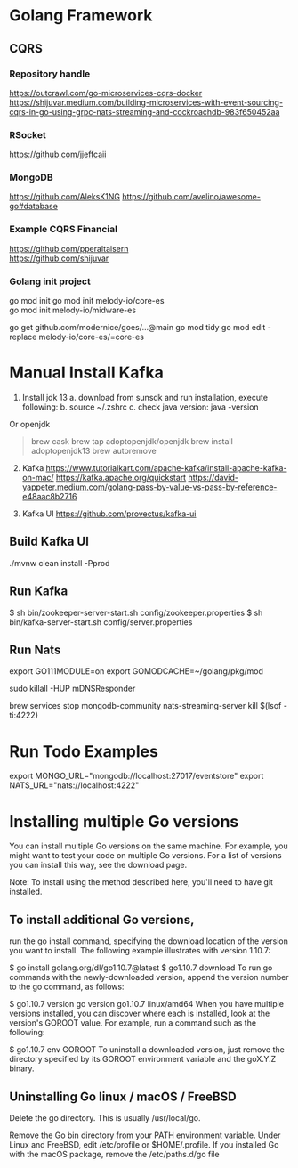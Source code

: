 # Golang Framework

## CQRS

### Repository handle
https://outcrawl.com/go-microservices-cqrs-docker
https://shijuvar.medium.com/building-microservices-with-event-sourcing-cqrs-in-go-using-grpc-nats-streaming-and-cockroachdb-983f650452aa

### RSocket
https://github.com/jjeffcaii

### MongoDB
https://github.com/AleksK1NG
https://github.com/avelino/awesome-go#database

### Example CQRS Financial
https://github.com/pperaltaisern	
https://github.com/shijuvar

### Golang init project
go mod init <name>
go mod init melody-io/core-es  
go mod init melody-io/midware-es  

go get github.com/modernice/goes/...@main
go mod tidy
go mod edit -replace melody-io/core-es/=core-es

# Manual Install Kafka
1. Install jdk 13
a. download from sunsdk and run installation, execute following:
b. source ~/.zshrc
c. check java version:
	java -version

Or openjdk

> brew cask
> brew tap adoptopenjdk/openjdk
> brew install adoptopenjdk13
> brew autoremove

2. Kafka
https://www.tutorialkart.com/apache-kafka/install-apache-kafka-on-mac/
https://kafka.apache.org/quickstart
https://david-yappeter.medium.com/golang-pass-by-value-vs-pass-by-reference-e48aac8b2716

3. Kafka UI
https://github.com/provectus/kafka-ui

## Build Kafka UI
./mvnw clean install -Pprod

## Run Kafka
$ sh bin/zookeeper-server-start.sh config/zookeeper.properties
$ sh bin/kafka-server-start.sh config/server.properties

## Run Nats
export GO111MODULE=on
export GOMODCACHE=~/golang/pkg/mod

sudo killall -HUP mDNSResponder

brew services stop mongodb-community
nats-streaming-server
kill $(lsof -ti:4222)

# Run Todo Examples
export MONGO_URL="mongodb://localhost:27017/eventstore"
export NATS_URL="nats://localhost:4222" 

# Installing multiple Go versions
You can install multiple Go versions on the same machine. For example, you might want to test your code on multiple Go versions. For a list of versions you can install this way, see the download page.

Note: To install using the method described here, you'll need to have git installed.

## To install additional Go versions, 
run the go install command, specifying the download location of the version you want to install. The following example illustrates with version 1.10.7:

$ go install golang.org/dl/go1.10.7@latest
$ go1.10.7 download
To run go commands with the newly-downloaded version, append the version number to the go command, as follows:

$ go1.10.7 version
go version go1.10.7 linux/amd64
When you have multiple versions installed, you can discover where each is installed, look at the version's GOROOT value. For example, run a command such as the following:

$ go1.10.7 env GOROOT
To uninstall a downloaded version, just remove the directory specified by its GOROOT environment variable and the goX.Y.Z binary.

## Uninstalling Go linux / macOS / FreeBSD
Delete the go directory.
This is usually /usr/local/go.

Remove the Go bin directory from your PATH environment variable.
Under Linux and FreeBSD, edit /etc/profile or $HOME/.profile. If you installed Go with the macOS package, remove the /etc/paths.d/go file

